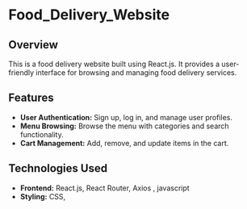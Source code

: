 # Food_Delivery_Website

## Overview
This is a food delivery website built using React.js. It provides a user-friendly interface for browsing and managing food delivery services.

## Features
- **User Authentication:** Sign up, log in, and manage user profiles.
- **Menu Browsing:** Browse the menu with categories and search functionality.
- **Cart Management:** Add, remove, and update items in the cart.

## Technologies Used
- **Frontend:** React.js, React Router, Axios , javascript 
- **Styling:** CSS,
